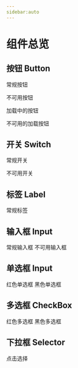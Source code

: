 ```yaml
---
sidebar:auto
---
```

# 组件总览
## 按钮 Button  

  常规按钮  

  <AncientinkButton text="按钮" height="50px" fill preventClick/>
  <AncientinkButton text="按钮" height="50px" danger fill  />
  <AncientinkButton text="按钮" height="50px" danger  />
  <AncientinkButton text="按钮" height="50px"/>
    


  不可用按钮  

  <AncientinkButton text="按钮"  height="50px" fill disabled  />
  <AncientinkButton text="按钮"  height="50px" danger fill disabled  />
  <AncientinkButton text="按钮"  height="50px" danger disabled  />
  <AncientinkButton text="按钮"  height="50px" disabled  />
    

  加载中的按钮  

  <AncientinkButton text="确定" height="50px" loading fill preventClick  />
  <AncientinkButton text="取消" height="50px" loading danger fill  />
  <AncientinkButton text="取消" height="50px" loading danger  />
  <AncientinkButton text="按钮" height="50px" loading  />
    

  不可用的加载按钮  

  <AncientinkButton text="按钮" height="50px" loading fill disabled  />
  <AncientinkButton text="按钮" height="50px" loading danger fill disabled  />
  <AncientinkButton text="按钮" height="50px" loading danger disabled  />
  <AncientinkButton text="按钮" height="50px" loading disabled />



## 开关 Switch  

  常规开关  

  <ancientink-switch textLeft="选项1" textRight="选项2"/>
    
  不可用开关  

  <ancientink-switch  textLeft="选项1" disabled/>



## 标签 Label

  常规标签

  <AncientinkLabel color="red" fill/>
  <AncientinkLabel color="red" />
  <AncientinkLabel color="black" fill/>
  <AncientinkLabel color="black" /> 


## 输入框 Input
  常规输入框
  <AncientinkInput buttonValue="提交" />
  不可用输入框
  <AncientinkInput  disabled/>
  
  
## 单选框 Input
  红色单选框
  <AncientinkRadio :options="['选项1','选项2','选项3']" color="red"/>
  黑色单选框
  <AncientinkRadio :options="['选项1','选项2','选项3']"/>

## 多选框 CheckBox 
  红色多选框
  <AncientinkCheckboxGroup  :options="['选项1','选项2','选项3']" color="red"/>
  黑色多选框
  <AncientinkCheckboxGroup  :options="['选项1','选项2','选项3']"/>

## 下拉框 Selector
  点击选择
   <ancientink-selector />
      
